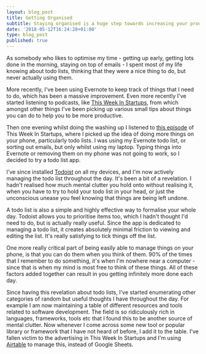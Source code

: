 ```yaml
---
layout: blog_post
title: Getting Organised
subtitle: Staying organised is a huge step towards increasing your productivity
date: '2018-05-12T16:24:28+01:00'
type: blog_post
published: true
---
```

As somebody who likes to optimise my time - getting up early, getting lots done in the morning, staying on top of emails - I spent most of my life knowing about todo lists, thinking that they were a nice thing to do, but never actually using them.

More recently, I've been using Evernote to keep track of things that I need to do, which has been a massive improvement. Even more recently I've started listening to podcasts, like [This Week In Startups](http://thisweekinstartups.com/), from which amongst other things I've been picking up various small tips about things you can do to help you to be more productive.

Then one evening whilst doing the washing up I listened to [this episode](https://www.youtube.com/watch?v=faWpz1YQ-iM) of This Week In Startups, where I picked up the idea of doing more things on your phone, particularly todo lists. I was using my Evernote todo list, or sorting out emails, but only whilst using my laptop. Typing things into Evernote or removing them on my phone was not going to work, so I decided to try a todo list app.

I've since installed [Todoist](https://en.todoist.com/app?lang=en#start) on all my devices, and I'm now actively managing the todo list throughout the day. It's been a bit of a revelation. I hadn't realised how much mental clutter you hold onto without realising it, when you have to try to hold your todo list in your head, or just the unconscious unease you feel knowing that things are being left undone.

A todo list is also a simple and highly effective way to formalise your whole day. Todoist allows you to prioritise items too, which I hadn't thought I'd need to do, but is actually really useful. Since the app is dedicated to managing a todo list, it creates absolutely minimal friction to viewing and editing the list. It's really satisfying to tick things off the list.

One more really critical part of being easily able to manage things on your phone, is that you can do them when you think of them. 90% of the times that I remember to do something, it's when I'm nowhere near a computer - since that is when my mind is most free to think of these things. All of these factors added together can result in you getting infinitely more done each day.

Since having this revelation about todo lists, I've started enumerating other categories of random but useful thoughts I have throughout the day. For example I am now maintaining a table of different resources and tools related to software development. The field is so ridiculously rich in languages, frameworks, tools etc that I found this to be another source of mental clutter. Now whenever I come across some new tool or popular library or framework that I have not heard of before, I add it to the table. I've fallen victim to the advertising in This Week In Startups and I'm using [Airtable](https://airtable.com) to manage this, instead of Google Sheets.
